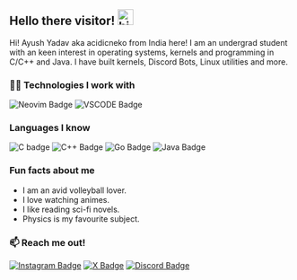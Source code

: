 ## Hello there visitor! <img src="https://user-images.githubusercontent.com/1303154/88677602-1635ba80-d120-11ea-84d8-d263ba5fc3c0.gif" width="28px" height="28px" alt="hi">

Hi! Ayush Yadav aka acidicneko from India here!
I am an undergrad student with an keen interest in operating systems, kernels and programming in C/C++ and Java.
I have built kernels, Discord Bots, Linux utilities and more.

### 🧑‍💻 Technologies I work with
![Neovim Badge](https://img.shields.io/badge/NeoVim-%2357A143.svg?&style=for-the-badge&logo=neovim&logoColor=white)
![VSCODE Badge](https://img.shields.io/badge/VSCode-0078D4?style=for-the-badge&logo=visual%20studio%20code&logoColor=white)
[![]()]()

### Languages I know
![C badge](https://img.shields.io/badge/C-00599C?style=for-the-badge&logo=c&logoColor=white)
![C++ Badge](https://img.shields.io/badge/C%2B%2B-00599C?style=for-the-badge&logo=c%2B%2B&logoColor=white)
![Go Badge](https://img.shields.io/badge/Go-00ADD8?style=for-the-badge&logo=go&logoColor=white)
![Java Badge](https://img.shields.io/badge/Java-2F2625?style=for-the-badge&logo=CoffeeScript&logoColor=white)

### Fun facts about me
- I am an avid volleyball lover.
- I love watching animes.
- I like reading sci-fi novels.
- Physics is my favourite subject.

### :mailbox: Reach me out!

[![Instagram Badge](https://img.shields.io/badge/Instagram-E4405F?style=for-the-badge&logo=instagram&logoColor=white)](https://www.instagram.com/acidicneko)
[![X Badge](https://img.shields.io/badge/X-000000?style=for-the-badge&logo=x&logoColor=white)](https://x.com/AyushYa19950969)
[![Discord Badge](https://img.shields.io/badge/Discord-5865F2?style=for-the-badge&logo=discord&logoColor=white)](https://discordapp.com/users/572020145707417600)
